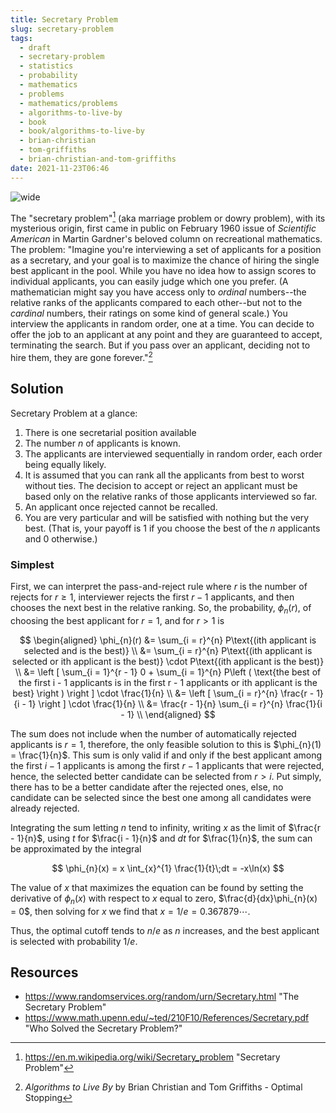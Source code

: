 ```yaml
---
title: Secretary Problem
slug: secretary-problem
tags:
  - draft
  - secretary-problem
  - statistics
  - probability
  - mathematics
  - problems
  - mathematics/problems
  - algorithms-to-live-by
  - book
  - book/algorithms-to-live-by
  - brian-christian
  - tom-griffiths
  - brian-christian-and-tom-griffiths
date: 2021-11-23T06:46
---
```



![wide](https://upload.wikimedia.org/wikipedia/commons/thumb/c/c4/Secretary_problem_graphs.svg/1280px-Secretary_problem_graphs.svg.png "Image from Wikimedia Commons (cc)")

The "secretary problem"[^1] (aka marriage problem or dowry problem), with its
mysterious origin, first came in public on February 1960 issue of _Scientific
American_ in Martin Gardner's beloved column on recreational mathematics. The
problem: "Imagine you're interviewing a set of applicants for a position as
a secretary, and your goal is to maximize the chance of hiring the single best
applicant in the pool. While you have no idea how to assign scores to individual
applicants, you can easily judge which one you prefer. (A mathematician might
say you have access only to _ordinal_ numbers--the relative ranks of the
applicants compared to each other--but not to the _cardinal_ numbers, their
ratings on some kind of general scale.) You interview the applicants in random
order, one at a time. You can decide to offer the job to an applicant at any
point and they are guaranteed to accept, terminating the search. But if you pass
over an applicant, deciding not to hire them, they are gone forever."[^2]


## Solution

Secretary Problem at a glance:

1. There is one secretarial position available
2. The number $n$ of applicants is known.
3. The applicants are interviewed sequentially in random order, each order being
   equally likely.
4. It is assumed that you can rank all the applicants from best to worst without
   ties. The decision to accept or reject an applicant must be based only on the
   relative ranks of those applicants interviewed so far.
5. An applicant once rejected cannot be recalled.
6. You are very particular and will be satisfied with nothing but the very best.
   (That is, your payoff is 1 if you choose the best of the $n$ applicants and
   0 otherwise.)

### Simplest

First, we can interpret the pass-and-reject rule where $r$ is the number of
rejects for $r \ge 1$, interviewer rejects the first $r - 1$ applicants, and
then chooses the next best in the relative ranking. So, the probability,
$\phi_{n}(r)$, of choosing the best applicant for $r = 1$, and for $r > 1$ is

$$
\begin{aligned}
   \phi_{n}(r) &= \sum_{i = r}^{n} P\text{(ith applicant is selected and is the best)} \\
   &= \sum_{i = r}^{n} P\text{(ith applicant is selected or ith applicant is the best)} \cdot P\text{(ith applicant is the best)} \\
   &= \left [ \sum_{i = 1}^{r - 1} 0 + \sum_{i = 1}^{n} P\left ( \text{the best of the first i - 1 applicants is in the first r - 1 applicants or ith applicant is the best} \right ) \right ] \cdot \frac{1}{n} \\
   &= \left [ \sum_{i = r}^{n} \frac{r - 1}{i - 1} \right ] \cdot \frac{1}{n} \\
   &= \frac{r - 1}{n} \sum_{i = r}^{n} \frac{1}{i - 1} \\
\end{aligned}
$$

The sum does not include when the number of automatically rejected applicants is
$r = 1$, therefore, the only feasible solution to this is $\phi_{n}(1)
= \frac{1}{n}$. This sum is only valid if and only if the best applicant among
the first $i - 1$ applicants is among the first $r - 1$ applicants that were
rejected, hence, the selected better candidate can be selected from $r > i$. Put
simply, there has to be a better candidate after the rejected ones, else, no
candidate can be selected since the best one among all candidates were already
rejected.

Integrating the sum letting $n$ tend to infinity, writing $x$ as the limit of
$\frac{r - 1}{n}$, using $t$ for $\frac{i - 1}{n}$ and $dt$ for $\frac{1}{n}$,
the sum can be approximated by the integral

$$
\phi_{n}(x) = x \int_{x}^{1} \frac{1}{t}\;dt = -x\ln(x)
$$

The value of $x$ that maximizes the equation can be found by setting the
derivative of $\phi_{n}(x)$ with respect to $x$ equal to zero,
$\frac{d}{dx}\phi_{n}(x) = 0$, then solving for $x$ we find that $x = 1/e
= 0.367879 \cdots$.

Thus, the optimal cutoff tends to $n/e$ as $n$ increases, and the best
applicant is selected with probability $1/e$.

## Resources

- https://www.randomservices.org/random/urn/Secretary.html "The Secretary Problem"
- https://www.math.upenn.edu/~ted/210F10/References/Secretary.pdf "Who Solved the Secretary Problem?"


[^1]: https://en.m.wikipedia.org/wiki/Secretary_problem "Secretary Problem"
[^2]: _Algorithms to Live By_ by Brian Christian and Tom Griffiths - Optimal Stopping
